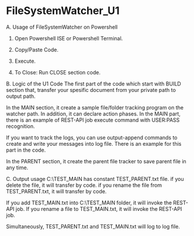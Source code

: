 # FileSystemWatcher_U1
A.  Usage of FileSystemWatcher on Powershell
  1.  Open Powershell ISE or Powershell Terminal.
  2.  Copy/Paste Code.
  3.  Execute.

  0.  To Close: Run CLOSE section code.

B.  Logic of the U1 Code
  The first part of the code which start with BUILD section that, transfer your spesific document from your private path to output path.

  In the MAIN section, it create a sample file/folder tracking program on the watcher path. In addition, it can declare action phases. 
    In the MAIN part, there is an example of REST-API job execute command with USER:PASS recognition.

  If you want to track the logs, you can use output-append commands to create and write your messages into log file. There is an example for this part in the code.

  In the PARENT section, it create the parent file tracker to save parent file in any time.

C.  Output usage
  C:\TEST_MAIN has constant TEST_PARENT.txt file.
    if you delete the file, it will transfer by code.
    if you rename the file from TEST_PARENT.txt, it will transfer by code.
    
  If you add TEST_MAIN.txt into C:\TEST_MAIN folder, it will invoke the REST-API job.
  If you rename a file to TEST_MAIN.txt, it will invoke the REST-API job.
  
  Simultaneously, TEST_PARENT.txt and TEST_MAIN.txt will log to log file. 
